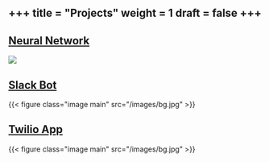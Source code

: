 +++
title = "Projects"
weight = 1
draft = false
+++
---

<a href="https://github.com/noyoshi/language-nn-matlab" target="_blank">Neural Network</a>
---


<img src="/images/matlab.jpg" class="image main">

<a href="https://github.com/noyoshi/yoshi_bot" target="_blank">Slack Bot</a>
---


{{< figure class="image main" src="/images/bg.jpg" >}} 

<a href="https://github.com/noyoshi/Twilio_App" target="_blank">Twilio App</a>
---

{{< figure class="image main" src="/images/bg.jpg" >}} 
